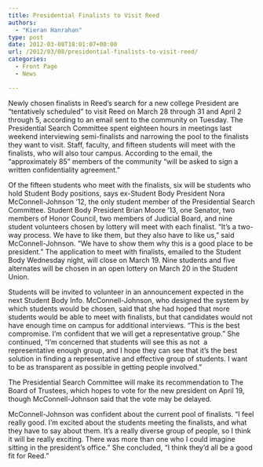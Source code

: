 ```yaml
---
title: Presidential Finalists to Visit Reed
authors: 
  - "Kieran Hanrahan"
type: post
date: 2012-03-08T18:01:07+00:00
url: /2012/03/08/presidential-finalists-to-visit-reed/
categories:
  - Front Page
  - News

---
```

Newly chosen finalists in Reed’s search for a new college President are “tentatively scheduled” to visit Reed on March 28 through 31 and April 2 through 5, according to an email sent to the community on Tuesday. The Presidential Search Committee spent eighteen hours in meetings last weekend interviewing semi-finalists and narrowing the pool to the finalists they want to visit. Staff, faculty, and fifteen students will meet with the finalists, who will also tour campus. According to the email, the “approximately 85” members of the community “will be asked to sign a written confidentiality agreement.”

Of the fifteen students who meet with the finalists, six will be students who hold Student Body positions, says ex-Student Body President Nora McConnell-Johnson ’12, the only student member of the Presidential Search Committee. Student Body President Brian Moore ’13, one Senator, two members of Honor Council, two members of Judicial Board, and nine student volunteers chosen by lottery will meet with each finalist. “It’s a two-way process. We have to like them, but they also have to like us,” said McConnell-Johnson. “We have to show them why this is a good place to be president.” The application to meet with finalists, emailed to the Student Body Wednesday night, will close on March 19. Nine students and five alternates will be chosen in an open lottery on March 20 in the Student Union.

Students will be invited to volunteer in an announcement expected in the next Student Body Info. McConnell-Johnson, who designed the system by which students would be chosen, said that she had hoped that more students would be able to meet with finalists, but that candidates would not have enough time on campus for additional interviews. “This is the best compromise. I’m confident that we will get a representative group.” She continued, “I’m concerned that students will see this as not  a representative enough group, and I hope they can see that it’s the best solution in finding a representative and effective group of students. I want to be as transparent as possible in getting people involved.”

The Presidential Search Committee will make its recommendation to The Board of Trustees, which hopes to vote for the new president on April 19, though McConnell-Johnson said that the vote may be delayed.

McConnell-Johnson was confident about the current pool of finalists. “I feel really good. I’m excited about the students meeting the finalists, and what they have to say about them. It’s a really diverse group of people, so I think it will be really exciting. There was more than one who I could imagine sitting in the president’s office.” She concluded, “I think they’d all be a good fit for Reed.”